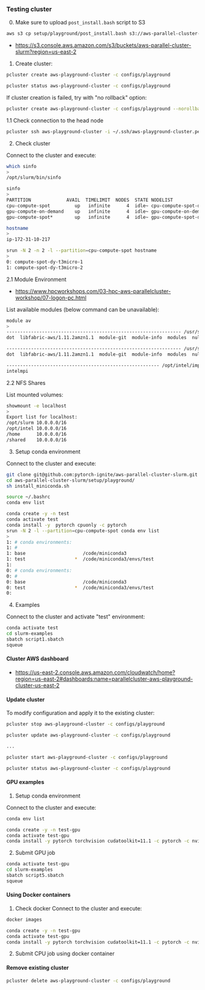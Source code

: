 ### Testing cluster

0. Make sure to upload `post_install.bash` script to S3
```bash
aws s3 cp setup/playground/post_install.bash s3://aws-parallel-cluster-slurm/playground/post_install.bash
```

- https://s3.console.aws.amazon.com/s3/buckets/aws-parallel-cluster-slurm?region=us-east-2

1. Create cluster:

```bash
pcluster create aws-playground-cluster -c configs/playground

pcluster status aws-playground-cluster -c configs/playground
```

If cluster creation is failed, try with "no rollback" option:
```bash
pcluster create aws-playground-cluster -c configs/playground --norollback
```

1.1 Check connection to the head node
```bash
pcluster ssh aws-playground-cluster -i ~/.ssh/aws-playground-cluster.pem
```

2. Check cluster

Connect to the cluster and execute:
```bash
which sinfo
>
/opt/slurm/bin/sinfo

sinfo
>
PARTITION             AVAIL  TIMELIMIT  NODES  STATE NODELIST
cpu-compute-spot         up   infinite      4  idle~ cpu-compute-spot-dy-t3micro-[1-4]
gpu-compute-on-demand    up   infinite      4  idle~ gpu-compute-on-demand-dy-g4dnxlarge-[1-4]
gpu-compute-spot*        up   infinite      4  idle~ gpu-compute-spot-dy-g4dnxlarge-[1-4]

hostname
>
ip-172-31-10-217

srun -N 2 -n 2 -l --partition=cpu-compute-spot hostname
>
0: compute-spot-dy-t3micro-1
1: compute-spot-dy-t3micro-2
```

2.1 Module Environment

- https://www.hpcworkshops.com/03-hpc-aws-parallelcluster-workshop/07-logon-pc.html

List available modules (below command can be unavailable):

```bash
module av
>
---------------------------------------------------------------- /usr/share/modules/modulefiles -----------------------------------------------------------------
dot  libfabric-aws/1.11.2amzn1.1  module-git  module-info  modules  null  openmpi/4.1.1  use.own

---------------------------------------------------------------- /usr/share/modules/modulefiles -----------------------------------------------------------------
dot  libfabric-aws/1.11.2amzn1.1  module-git  module-info  modules  null  openmpi/4.1.1  use.own

-------------------------------------------------------- /opt/intel/impi/2019.8.254/intel64/modulefiles ---------------------------------------------------------
intelmpi
```

2.2 NFS Shares

List mounted volumes:

```bash
showmount -e localhost
>
Export list for localhost:
/opt/slurm 10.0.0.0/16
/opt/intel 10.0.0.0/16
/home      10.0.0.0/16
/shared    10.0.0.0/16
```


3. Setup conda environment

Connect to the cluster and execute:
```bash
git clone git@github.com:pytorch-ignite/aws-parallel-cluster-slurm.git
cd aws-parallel-cluster-slurm/setup/playground/
sh install_miniconda.sh

source ~/.bashrc
conda env list
```

```bash
conda create -y -n test
conda activate test
conda install -y  pytorch cpuonly -c pytorch
srun -N 2 -l --partition=cpu-compute-spot conda env list
>
1: # conda environments:
1: #
1: base                     /code/miniconda3
1: test                  *  /code/miniconda3/envs/test
1:
0: # conda environments:
0: #
0: base                     /code/miniconda3
0: test                  *  /code/miniconda3/envs/test
0:
```

4. Examples

Connect to the cluster and activate "test" environment:
```bash
conda activate test
cd slurm-examples
sbatch script1.sbatch
squeue
```

#### Cluster AWS dashboard

- https://us-east-2.console.aws.amazon.com/cloudwatch/home?region=us-east-2#dashboards:name=parallelcluster-aws-playground-cluster-us-east-2

#### Update cluster

To modify configuration and apply it to the existing cluster:

```bash
pcluster stop aws-playground-cluster -c configs/playground

pcluster update aws-playground-cluster -c configs/playground

...

pcluster start aws-playground-cluster -c configs/playground

pcluster status aws-playground-cluster -c configs/playground
```

#### GPU examples

1. Setup conda environment

Connect to the cluster and execute:
```bash
conda env list

conda create -y -n test-gpu
conda activate test-gpu
conda install -y pytorch torchvision cudatoolkit=11.1 -c pytorch -c nvidia
```

2. Submit GPU job

```bash
conda activate test-gpu
cd slurm-examples
sbatch script5.sbatch
squeue
```

#### Using Docker containers

1. Check docker
Connect to the cluster and execute:
```bash
docker images

conda create -y -n test-gpu
conda activate test-gpu
conda install -y pytorch torchvision cudatoolkit=11.1 -c pytorch -c nvidia
```


2. Submit CPU job using docker container


#### Remove existing cluster

```bash
pcluster delete aws-playground-cluster -c configs/playground
```
